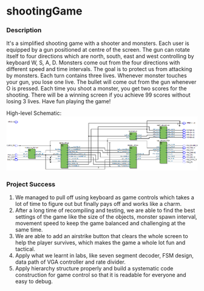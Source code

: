 # shootingGame

### Description
It's a simplified shooting game with a shooter and monsters. Each user is equipped by a gun positioned at centre of the screen. The gun can rotate itself to four directions which are north, south, east and west controlling by keyboard W, S, A, D. Monsters come out from the four directions with different speed and time intervals. The goal is to protect us from attacking by monsters. Each turn contains three lives. Whenever monster touches your gun, you lose one live. The bullet will come out from the gun whenever O is pressed. Each time you shoot a monster, you get two scores for the shooting. There will be a winning screen if you achieve 99 scores without losing 3 lives. Have fun playing the game!

High-level Schematic:
![alt text](https://raw.githubusercontent.com/Jeremyzzzz/shootingGame/master/architecture.png)

### Project Success
1.	We managed to pull off using keyboard as game controls which takes a lot of time to figure out but finally pays off and works like a charm.
2.	After a long time of recompiling and testing, we are able to find the best settings of the game like the size of the objects, monster spawn interval, movement speed to keep the game balanced and challenging at the same time. 
3.	We are able to add an airstrike button that clears the whole screen to help the player survives, which makes the game a whole lot fun and tactical.
4.	Apply what we learnt in labs, like seven segment decoder, FSM design, data path of VGA controller and rate divider.
5.	Apply hierarchy structure properly and build a systematic code construction for game control so that it is readable for everyone and easy to debug.

